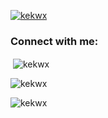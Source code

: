 <p align="left"> <a href="https://github.com/ryo-ma/github-profile-trophy"><img src="https://github-profile-trophy.vercel.app/?username=kekwx" alt="kekwx" /></a> </p>

<h3 align="left">Connect with me:</h3>
<p align="left">
</p>

<p>&nbsp;<img align="center" src="https://github-readme-stats.vercel.app/api?username=kekwx&show_icons=true&theme=tokyonight&hide_border=true&locale=en" alt="kekwx" /></p>

<p><img align="center" src="https://github-readme-streak-stats.herokuapp.com/?user=kekwx&theme=highcontrast" alt="kekwx" /></p>

<p align="left"> <img src="https://komarev.com/ghpvc/?username=kekwx&label=Profile%20views&color=880eb4&style=plastic" alt="kekwx" /> </p>

